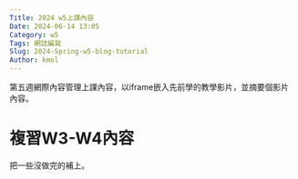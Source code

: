 ```yaml
---
Title: 2024 w5上課內容
Date: 2024-06-14 13:05
Category: w5
Tags: 網誌編寫
Slug: 2024-Spring-w5-blog-tutorial
Author: kmol
---
```


第五週網際內容管理上課內容，以iframe嵌入先前學的教學影片，並摘要個影片內容。

<!-- PELICAN_END_SUMMARY -->

# 複習W3-W4內容
把一些沒做完的補上。